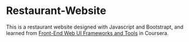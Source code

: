 # Restaurant-Website
This is a restaurant website designed with Javascript and Bootstrapt, and learned from [Front-End Web UI Frameworks and Tools] in Coursera.

  [Front-End Web UI Frameworks and Tools]: <https://www.coursera.org/learn/web-frameworks>
